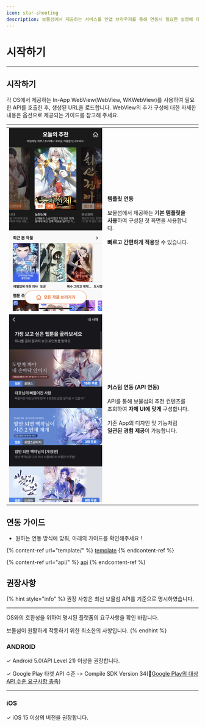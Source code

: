 ```yaml
---
icon: star-shooting
description: 보물섬에서 제공하는 서비스를 인앱 브라우저를 통해 연동시 필요한 설정에 대해 알아 보세요.
---
```


# 시작하기

***

## 시작하기

각 OS에서 제공하는 In-App WebView(WebView, WKWebView)를 사용하여 필요한 API를 호출한 후, 생성된 URL을 로드합니다. WebView의 추가 구성에 대한 자세한 내용은 옵션으로 제공되는 가이드를 참고해 주세요.



<table data-view="cards"><thead><tr><th></th><th></th><th data-hidden></th></tr></thead><tbody><tr><td><img src="../../.gitbook/assets/KakaoTalk_Photo_2025-02-28-16-31-17 001.jpeg" alt="" data-size="original"></td><td><strong>템플릿 연동</strong><br><br>보물섬에서 제공하는 <strong>기본 템플릿을 사용</strong>하여 구성된 첫 화면을 사용합니다.<br><br><strong>빠르고 간편하게 적용</strong>할 수 있습니다.</td><td></td></tr><tr><td><img src="../../.gitbook/assets/KakaoTalk_Photo_2025-02-28-16-31-18 002.jpeg" alt=""></td><td><strong>커스텀 연동 (API 연동)</strong><br><br>API를 통해 보물섬의 추천 컨텐츠를 조회하여 <strong>자체 UI에 맞게</strong> 구성합니다.<br><br>기존 App의 디자인 및 기능처럼<br><strong>일관된 경험 제공</strong>이 가능합니다.</td><td></td></tr></tbody></table>



## 연동 가이드

* 원하는 연동 방식에 맞춰, 아래의 가이드를 확인해주세요 !

{% content-ref url="template/" %}
[template](template/)
{% endcontent-ref %}

{% content-ref url="api/" %}
[api](api/)
{% endcontent-ref %}

## 권장사항

{% hint style="info" %}
권장 사항은 최신 보물섬 API를 기준으로 명시하였습니다.

***

OS와의 호환성을 위하여 명시된 플랫폼의 요구사항을 확인 바랍니다.

보물섬이 원활하게 작동하기 위한 최소한의 사항입니다.
{% endhint %}

### ANDROID

✓ Android 5.0(API Level 21) 이상을 권장합니다.

✓ Google Play 타겟 API 수준 -> Compile SDK Version 34(:link:[Google Play의 대상 API 수준 요구사항 충족](https://developer.android.com/google/play/requirements/target-sdk?hl=ko))

***

### iOS

✓  iOS 15 이상의 버전을 권장합니다.







